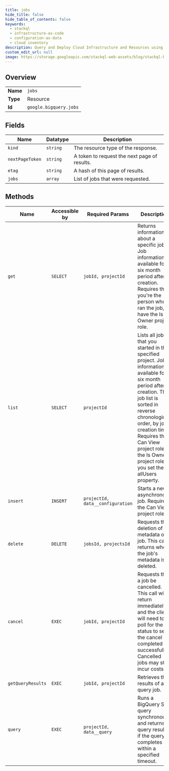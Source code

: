 ```yaml
---
title: jobs
hide_title: false
hide_table_of_contents: false
keywords:
  - stackql
  - infrastructure-as-code
  - configuration-as-data
  - cloud inventory
description: Query and Deploy Cloud Infrastructure and Resources using SQL
custom_edit_url: null
image: https://storage.googleapis.com/stackql-web-assets/blog/stackql-blog-post-featured-image.png
---
```

  
    

## Overview
<table><tbody>
<tr><td><b>Name</b></td><td><code>jobs</code></td></tr>
<tr><td><b>Type</b></td><td>Resource</td></tr>
<tr><td><b>Id</b></td><td><code>google.bigquery.jobs</code></td></tr>
</tbody></table>

## Fields
| Name | Datatype | Description |
| ---- | -------- | ----------- |
| `kind` | `string` | The resource type of the response. |
| `nextPageToken` | `string` | A token to request the next page of results. |
| `etag` | `string` | A hash of this page of results. |
| `jobs` | `array` | List of jobs that were requested. |
## Methods
| Name | Accessible by | Required Params | Description |
| ---- | ------------- | --------------- | ----------- |
| `get` | `SELECT` | `jobId, projectId` | Returns information about a specific job. Job information is available for a six month period after creation. Requires that you're the person who ran the job, or have the Is Owner project role. |
| `list` | `SELECT` | `projectId` | Lists all jobs that you started in the specified project. Job information is available for a six month period after creation. The job list is sorted in reverse chronological order, by job creation time. Requires the Can View project role, or the Is Owner project role if you set the allUsers property. |
| `insert` | `INSERT` | `projectId, data__configuration` | Starts a new asynchronous job. Requires the Can View project role. |
| `delete` | `DELETE` | `jobsId, projectsId` | Requests the deletion of the metadata of a job. This call returns when the job's metadata is deleted. |
| `cancel` | `EXEC` | `jobId, projectId` | Requests that a job be cancelled. This call will return immediately, and the client will need to poll for the job status to see if the cancel completed successfully. Cancelled jobs may still incur costs. |
| `getQueryResults` | `EXEC` | `jobId, projectId` | Retrieves the results of a query job. |
| `query` | `EXEC` | `projectId, data__query` | Runs a BigQuery SQL query synchronously and returns query results if the query completes within a specified timeout. |

